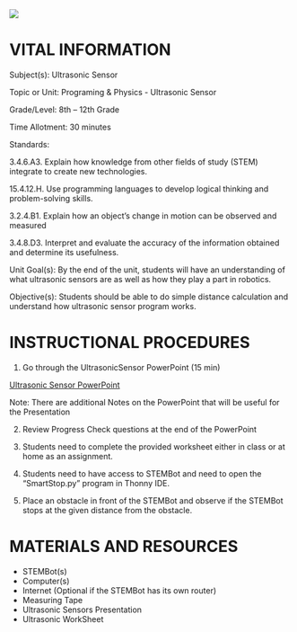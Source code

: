 <img src=https://github.com/BotDevLLC/BotDevCurriculum/blob/master/Pictures/Botdev.png>       

# VITAL INFORMATION

Subject(s):          Ultrasonic Sensor 

Topic or Unit:     Programing & Physics - Ultrasonic Sensor

Grade/Level:       8th – 12th Grade

Time Allotment:	 30 minutes

Standards:         

3.4.6.A3. Explain how knowledge from other fields of study (STEM) integrate to create new technologies.  

15.4.12.H. Use programming languages to develop logical thinking and problem-solving skills.

3.2.4.B1. Explain how an object’s change in motion can be observed and measured  

3.4.8.D3. Interpret and evaluate the accuracy of the information obtained and determine its usefulness. 

Unit Goal(s):      By the end of the unit, students will have an understanding of what ultrasonic sensors are as well as how they play a part in robotics.

Objective(s):      Students should be able to do simple distance calculation and understand how ultrasonic sensor program works. 

# INSTRUCTIONAL PROCEDURES

1.	Go through the UltrasonicSensor PowerPoint (15 min) 

<a href="https://drive.google.com/drive/folders/10wZY2EHtWWunkD425uKqsq4-I2B7r83B">Ultrasonic Sensor PowerPoint</a>

Note: There are additional Notes on the PowerPoint that will be useful for the Presentation  

2.	Review Progress Check questions at the end of the PowerPoint 
3.	Students need to complete the provided worksheet either in class or at home as an assignment. 

4.	Students need to have access to STEMBot and need to open the “SmartStop.py” program in Thonny IDE. 

5.	Place an obstacle in front of the STEMBot and observe if the STEMBot stops at the given distance from the obstacle. 

# MATERIALS AND RESOURCES

* STEMBot(s)
* Computer(s)
* Internet (Optional if the STEMBot has its own router)
* Measuring Tape
* Ultrasonic Sensors Presentation
* Ultrasonic WorkSheet


